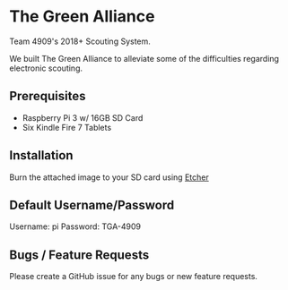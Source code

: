 # The Green Alliance
Team 4909's 2018+ Scouting System.

We built The Green Alliance to alleviate some of the difficulties regarding electronic scouting.

## Prerequisites
- Raspberry Pi 3 w/ 16GB SD Card
- Six Kindle Fire 7 Tablets

## Installation
Burn the attached image to your SD card using [Etcher](https://etcher.io)

## Default Username/Password
Username: pi
Password: TGA-4909

## Bugs / Feature Requests
Please create a GitHub issue for any bugs or new feature requests.